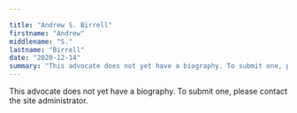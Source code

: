 ```yaml
---

title: "Andrew S. Birrell"
firstname: "Andrew"
middlename: "S."
lastname: "Birrell"
date: "2020-12-14"
summary: "This advocate does not yet have a biography. To submit one, please contact the site administrator."
---
```

This advocate does not yet have a biography. To submit one, please contact the site administrator.

